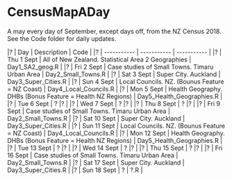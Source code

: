 # CensusMapADay
A may every day of September, except days off, from the NZ Census 2018. See the Code folder for daily updates.

|?  | Day         | Description | Code |
|?  | ----------- | ----------- | ----------- |
|?  | Thu 1 Sept  | All of New Zealand. Statistical Area 2 Geographies  | Day1_SA2_geog.R |
|?  | Fri 2 Sept  | Case studies of Small Towns. Timaru Urban Area   | Day2_Small_Towns.R |
|?  | Sat 3 Sept  | Super City. Auckland  | Day3_Super_Cities.R |
|?  | Sun 4 Sept  | Local Councils. NZ. (Bounus Feature = NZ Coast) | Day4_Local_Councils.R  |
|?  | Mon 5 Sept  | Health Geography. DHBs (Bonus Feature = Health NZ Regions)  | Day5_Health_Geographies.R  |
|?  | Tue 6 Sept  | ?  |?  |
|?  | Wed 7 Sept  | ?  |?  |
|?  | Thu 8 Sept  | ?  |?  |
|?  | Fri 9 Sept  | Case studies of Small Towns. Timaru Urban Area   | Day2_Small_Towns.R |
|?  | Sat 10 Sept  | Super City. Auckland  | Day3_Super_Cities.R |
|?  | Sun 11 Sept  | Local Councils. NZ. (Bounus Feature = NZ Coast) | Day4_Local_Councils.R  |
|?  | Mon 12 Sept  | Health Geography. DHBs (Bonus Feature = Health NZ Regions)  | Day5_Health_Geographies.R  |
|?  | Tue 13 Sept  | ?  |?  |
|?  | Wed 14 Sept  | ?  |?  |
|?  | Thu 15 Sept  | ?  |?  |
|?  | Fri 16 Sept  | Case studies of Small Towns. Timaru Urban Area   | Day2_Small_Towns.R |
|?  | Sat 17 Sept  | Super City. Auckland  | Day3_Super_Cities.R |
|?  | Sun 18 Sept  | ? | ?.R  |
